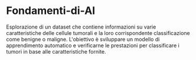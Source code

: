 # Fondamenti-di-AI
Esplorazione di un dataset che contiene informazioni su varie caratteristiche delle cellule tumorali e la loro corrispondente classificazione come benigne o maligne. L'obiettivo è sviluppare un modello di apprendimento automatico e verificarne le prestazioni per classificare i tumori in base alle caratteristiche fornite. 

